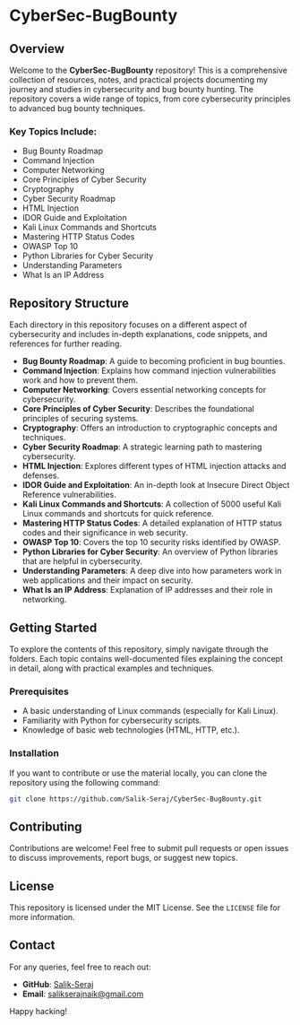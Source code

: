 # CyberSec-BugBounty

## Overview

Welcome to the **CyberSec-BugBounty** repository! This is a comprehensive collection of resources, notes, and practical projects documenting my journey and studies in cybersecurity and bug bounty hunting. The repository covers a wide range of topics, from core cybersecurity principles to advanced bug bounty techniques.

### Key Topics Include:
- Bug Bounty Roadmap
- Command Injection
- Computer Networking
- Core Principles of Cyber Security
- Cryptography
- Cyber Security Roadmap
- HTML Injection
- IDOR Guide and Exploitation
- Kali Linux Commands and Shortcuts
- Mastering HTTP Status Codes
- OWASP Top 10
- Python Libraries for Cyber Security
- Understanding Parameters
- What Is an IP Address

## Repository Structure

Each directory in this repository focuses on a different aspect of cybersecurity and includes in-depth explanations, code snippets, and references for further reading.

- **Bug Bounty Roadmap**: A guide to becoming proficient in bug bounties.
- **Command Injection**: Explains how command injection vulnerabilities work and how to prevent them.
- **Computer Networking**: Covers essential networking concepts for cybersecurity.
- **Core Principles of Cyber Security**: Describes the foundational principles of securing systems.
- **Cryptography**: Offers an introduction to cryptographic concepts and techniques.
- **Cyber Security Roadmap**: A strategic learning path to mastering cybersecurity.
- **HTML Injection**: Explores different types of HTML injection attacks and defenses.
- **IDOR Guide and Exploitation**: An in-depth look at Insecure Direct Object Reference vulnerabilities.
- **Kali Linux Commands and Shortcuts**: A collection of 5000 useful Kali Linux commands and shortcuts for quick reference.
- **Mastering HTTP Status Codes**: A detailed explanation of HTTP status codes and their significance in web security.
- **OWASP Top 10**: Covers the top 10 security risks identified by OWASP.
- **Python Libraries for Cyber Security**: An overview of Python libraries that are helpful in cybersecurity.
- **Understanding Parameters**: A deep dive into how parameters work in web applications and their impact on security.
- **What Is an IP Address**: Explanation of IP addresses and their role in networking.

## Getting Started

To explore the contents of this repository, simply navigate through the folders. Each topic contains well-documented files explaining the concept in detail, along with practical examples and techniques.

### Prerequisites

- A basic understanding of Linux commands (especially for Kali Linux).
- Familiarity with Python for cybersecurity scripts.
- Knowledge of basic web technologies (HTML, HTTP, etc.).

### Installation

If you want to contribute or use the material locally, you can clone the repository using the following command:

```bash
git clone https://github.com/Salik-Seraj/CyberSec-BugBounty.git
```

## Contributing

Contributions are welcome! Feel free to submit pull requests or open issues to discuss improvements, report bugs, or suggest new topics.

## License

This repository is licensed under the MIT License. See the `LICENSE` file for more information.

## Contact

For any queries, feel free to reach out:

- **GitHub**: [Salik-Seraj](https://github.com/Salik-Seraj)
- **Email**: salikserajnaik@gmail.com

Happy hacking!
